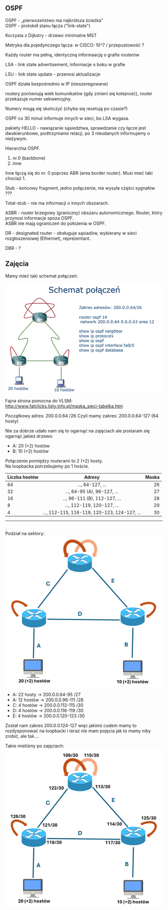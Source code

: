 ## OSPF

OSPF - „pierwszeństwo ma najkrótsza ścieżka”  
OSPF - protokół stanu łącza ("link-state")

Korzysta z Dijkstry - drzewo minimalne MST

Metryka dla pojedynczego łącza: w CISCO: 10^7 / przepustowość ?

Każdy router ma pełną, identyczną informaację o grafie routerów

LSA - link state advertisement, informacje o boku w grafie

LSU - link state update - przenosi aktualizacje

OSPF działa bezpośrednio w IP (nieszeregowane)

routery porównują wiek komunikatów (gdy zmieni się kolejność), router przekazuje numer sekwencyjny.

Numery mogą się skończyć (chyba się resetują po czasie?)

OSPF co 30 minut informuje innych w sieci, bo LSA wygasa.

pakiety HELLO - nawiązanie sąsiedztwa, sprawdzanie czy łącze jest dwukierunkowe, podtrzymanie relacji, po 3 nieudanych informujemy o nieżywym.


Hierarchia OSPF.

1. nr.0 (backbone)
2. inne

Inne łączą się do nr. 0 poprzez ABR (area border router). Musi mieć taki chociaż 1.

Stub - końcowy fragment, jedno połączenie, nie wysyła części sygnałów ???

Total-stub - nie ma informacji o innych obszarach.

ASBR - router brzegowy (graniczny) obszaru autonomicznego. Router, który przynosi informacje spoza OSPF.  
ASBR nie mają ograniczeń do położenia w OSPF.

DR - designated router - obsługuje sąsiadów, wybierany w sieci rozgłoszeniowej (Ethernet), reprezentant.

DBR - ?


## Zajęcia

Mamy mieć taki schemat połączeń:

![Schemat połączeń do odtworzenia](image.png)

Fajna strona pomocna do VLSM: http://www.fatclicks.listy.info.pl/maska_sieci-tabelka.htm

Początkowy adres: 200.0.0.64 /26
Czyli mamy zakres: 200.0.0.64-127 (64 hosty)

Nie za dobrze udało nam się to ogarnąć na zajęciach ale postaram się ogarnąć jakieś drzewo:
- A: 20 (+2) hostów
- B: 10 (+2) hostów

Połączenie pomiędzy routerami to 2 (+2) hosty.  
Na loopbacka potrzebujemy po 1 hoście.

| Liczba hostów | Adresy | Maska |
| :------------ | :----: | ----: |
| 64 | ..., 64-127, ... | 26 |
| 32 | ..., 64-95 (A), 96-127, ... | 27 |
| 16 | ..., 96-111 (B), 112-127, ... | 28 |
| 8 | ..., 112-119, 120-127, ... | 29 |
| 4 | ..., 112-115, 116-119, 120-123, 124-127, ... | 30 |

---
.  
Podział na sektory:
![Podział na sektory](image-1.png)

- A: 22 hosty -> 200.0.0.64-95 /27
- A: 12 hostów -> 200.0.0.96-111 /28
- C: 4 hostów -> 200.0.0.112-115 /30
- D: 4 hostów -> 200.0.0.116-119 /30
- E: 4 hostów -> 200.0.0.120-123 /30

Został nam zakres 200.0.0.124-127 więc jakimś cudem mamy to rozdysponować na loopbacki i teraz nie mam pojęcia jak to mamy niby zrobić, ale tak....

Takie mieliśmy po zajęciach:
![Schemat z zajęć](image-2.png)

